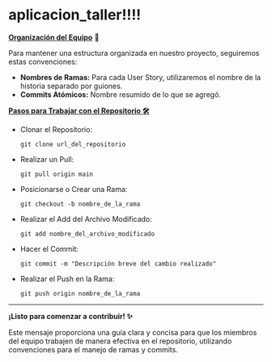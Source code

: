 # aplicacion_taller!!!!

<u>**Organización del Equipo**</u> 🚀

Para mantener una estructura organizada en nuestro proyecto, seguiremos estas convenciones:

- **Nombres de Ramas:** Para cada User Story, utilizaremos el nombre de la historia separado por guiones.
- **Commits Atómicos:** Nombre resumido de lo que se agregó.

<u>**Pasos para Trabajar con el Repositorio 🛠️**</u>

- Clonar el Repositorio:

    `git clone url_del_repositorio`

- Realizar un Pull:

    `git pull origin main`

- Posicionarse o Crear una Rama:

    `git checkout -b nombre_de_la_rama`

- Realizar el Add del Archivo Modificado:

    `git add nombre_del_archivo_modificado`

- Hacer el Commit:

    `git commit -m "Descripción breve del cambio realizado"`

- Realizar el Push en la Rama:

    `git push origin nombre_de_la_rama`

___

**¡Listo para comenzar a contribuir! ✨**

Este mensaje proporciona una guía clara y concisa para que los miembros del equipo trabajen de manera efectiva en el repositorio, utilizando convenciones para el manejo de ramas y commits.

